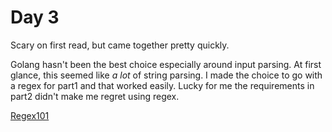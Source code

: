 # Day 3

Scary on first read, but came together pretty quickly.

Golang hasn't been the best choice especially around input parsing. At first glance, this seemed like _a lot_ of string parsing. I made the choice to go with a regex for part1 and that worked easily. Lucky for me the requirements in part2 didn't make me regret using regex.

[Regex101](https://regex101.com/r/mQGBQ5/1)
